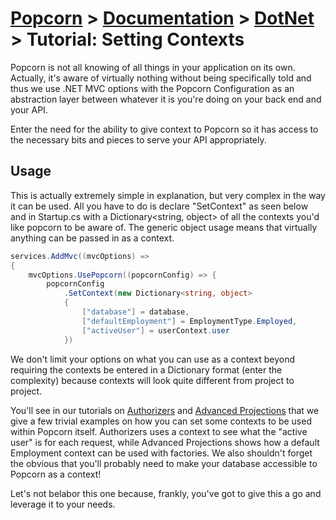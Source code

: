# [Popcorn](../../README.md) > [Documentation](../Documentation.md) > [DotNet](DotNetDocumentation.md) > Tutorial: Setting Contexts

Popcorn is not all knowing of all things in your application on its own. Actually, it's aware of virtually nothing without being specifically told and thus 
we use .NET MVC options with the Popcorn Configuration as an abstraction layer 
between whatever it is you're doing on your back end and your API.

Enter the need for the ability to give context to Popcorn so it has access to the necessary bits and pieces to serve your API appropriately.

## Usage
This is actually extremely simple in explanation, but very complex in the way it can be used. All you have to do is declare "SetContext" as seen 
below and in Startup.cs with a Dictionary<string, object> of all the contexts you'd like popcorn to be aware of. The generic object usage means 
that virtually anything can be passed in as a context.

```csharp
services.AddMvc((mvcOptions) =>
{
    mvcOptions.UsePopcorn((popcornConfig) => {
        popcornConfig
            .SetContext(new Dictionary<string, object>
            {
                ["database"] = database,
                ["defaultEmployment"] = EmploymentType.Employed,
                ["activeUser"] = userContext.user
            })
```

We don't limit your options on what you can use as a context beyond requiring the contexts be entered in a Dictionary format
(enter the complexity) because contexts will look quite different from project to project.

You'll see in our tutorials on [Authorizers](docs/dotnet/DotNetTutorialAuthorizers.md) and [Advanced Projections](docs/dotnet/DotNetTutorialAdvancedProjections.md) that we give a few trivial examples on how you can set some contexts to be used 
within Popcorn itself. Authorizers uses a context to see what the "active user" is for each request, while Advanced Projections shows how a default Employment 
context can be used with factories. We also shouldn't forget the obvious that you'll probably need to make your database accessible to Popcorn as a context!

Let's not belabor this one because, frankly, you've got to give this a go and leverage it to your needs.